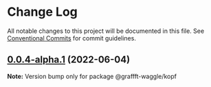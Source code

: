 # Change Log

All notable changes to this project will be documented in this file.
See [Conventional Commits](https://conventionalcommits.org) for commit guidelines.

## [0.0.4-alpha.1](https://github.com/dankreiger/graffft-waggle/compare/v0.0.4-alpha.0...v0.0.4-alpha.1) (2022-06-04)

**Note:** Version bump only for package @graffft-waggle/kopf
